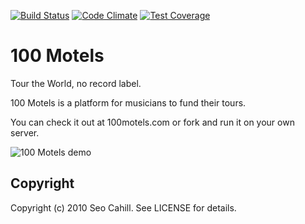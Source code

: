 [![Build Status](https://travis-ci.org/seocahill/100motels.svg?branch=master)](https://travis-ci.org/seocahill/100motels)
[![Code Climate](https://codeclimate.com/github/seocahill/100motels/badges/gpa.svg)](https://codeclimate.com/github/seocahill/100motels)
[![Test Coverage](https://codeclimate.com/github/seocahill/100motels/badges/coverage.svg)](https://codeclimate.com/github/seocahill/100motels/coverage)

# 100 Motels

Tour the World, no record label.

100 Motels is a platform for musicians to fund their tours.

You can check it out at 100motels.com or fork and run it on your own server.

![100 Motels demo](https://s3.eu-central-1.amazonaws.com/gen-images/motels.gif)

## Copyright

Copyright (c) 2010 Seo Cahill. See LICENSE for details.
